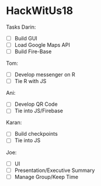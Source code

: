 # HackWitUs18
Tasks
Darin:
- [ ] Build GUI
- [ ] Load Google Maps API
- [ ] Build Fire-Base

Tom:
- [ ] Develop messenger on R
- [ ] Tie R with JS

Ani:
- [ ] Develop QR Code
- [ ] Tie into JS/Firebase

Karan:
- [ ] Build checkpoints
- [ ] Tie into JS

Joe:
- [ ] UI
- [ ] Presentation/Executive Summary
- [ ] Manage Group/Keep Time

